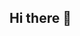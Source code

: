 ## Hi there 👋

<!--

**Here are some ideas to get you started:**

🙋‍♀️ World’s leading companies in innovation, Artificial Intelligence & ICT, Information Systems Technology, Information Security and Robotics.
🌈 join our CEO's discord for Contribution and more: https://discord.gg/smYKVq9Ewb
👩‍💻 Useful resources https://discord.gg/smYKVq9Ewb www.citrullix.com
🍿 Fun facts - We're behind a the newest digital banking and fin-tech newest techs.

<a href="https://www.linkedin.com/in/citrullix/" target="_blank"><img src="https://img.icons8.com/color/48/000000/linkedin.png"/></a>
<a href="https://www.instagram.com/citrullix/" target="_blank"><img src="https://img.icons8.com/fluency/48/000000/instagram-new.png"/></a>
<a href="https://twitter.com/citrullix/" target="_blank"><img src="https://img.icons8.com/fluency/48/000000/twitter.png"/></a>
<a href="https://www.youtube.com/channel/donwolfonline/" target="_blank"><img src="https://img.icons8.com/color/48/000000/youtube--v1.png"/></a>
<a href="https://www.citrullix.com" target="_blank"><img src="https://img.icons8.com/fluency/48/000000/domain.png"/></a>
<a href="mailto:info@citrullix.com" target="_blank"><img src="https://img.icons8.com/fluency/48/000000/email.png"/></a>
<br>
<img src="https://github-readme-stats.vercel.app/api?username=bertamatu&show_icons=true&count_private=true" width="400" height="auto"/>
<img src="https://github-readme-stats.vercel.app/api/top-langs/?username=bertamatu&layout=compact&show_icons=true/" width="auto" height="158"/>
